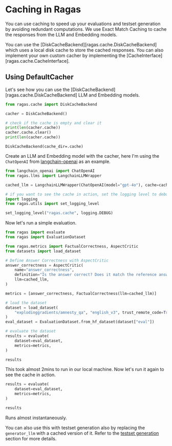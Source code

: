 # Caching in Ragas

You can use caching to speed up your evaluations and testset generation by avoiding redundant computations. We use Exact Match Caching to cache the responses from the LLM and Embedding models.

You can use the [DiskCacheBackend][ragas.cache.DiskCacheBackend] which uses a local disk cache to store the cached responses. You can also implement your own custom cacher by implementing the [CacheInterface][ragas.cache.CacheInterface].


## Using DefaultCacher

Let's see how you can use the [DiskCacheBackend][ragas.cache.DiskCacheBackend] LLM and Embedding models.



```python
from ragas.cache import DiskCacheBackend

cacher = DiskCacheBackend()

# check if the cache is empty and clear it
print(len(cacher.cache))
cacher.cache.clear()
print(len(cacher.cache))
```




    DiskCacheBackend(cache_dir=.cache)



Create an LLM and Embedding model with the cacher, here I'm using the `ChatOpenAI` from [langchain-openai](https://github.com/langchain-ai/langchain-openai) as an example.



```python
from langchain_openai import ChatOpenAI
from ragas.llms import LangchainLLMWrapper

cached_llm = LangchainLLMWrapper(ChatOpenAI(model="gpt-4o"), cache=cacher)
```


```python
# if you want to see the cache in action, set the logging level to debug
import logging
from ragas.utils import set_logging_level

set_logging_level("ragas.cache", logging.DEBUG)
```

Now let's run a simple evaluation.


```python
from ragas import evaluate
from ragas import EvaluationDataset

from ragas.metrics import FactualCorrectness, AspectCritic
from datasets import load_dataset

# Define Answer Correctness with AspectCritic
answer_correctness = AspectCritic(
    name="answer_correctness",
    definition="Is the answer correct? Does it match the reference answer?",
    llm=cached_llm,
)

metrics = [answer_correctness, FactualCorrectness(llm=cached_llm)]

# load the dataset
dataset = load_dataset(
    "explodinggradients/amnesty_qa", "english_v3", trust_remote_code=True
)
eval_dataset = EvaluationDataset.from_hf_dataset(dataset["eval"])

# evaluate the dataset
results = evaluate(
    dataset=eval_dataset,
    metrics=metrics,
)

results
```

This took almost 2mins to run in our local machine. Now let's run it again to see the cache in action.


```python
results = evaluate(
    dataset=eval_dataset,
    metrics=metrics,
)

results
```

Runs almost instantaneously.

You can also use this with testset generation also by replacing the `generator_llm` with a cached version of it. Refer to the [testset generation](../../getstarted/rag_testset_generation.md) section for more details.
